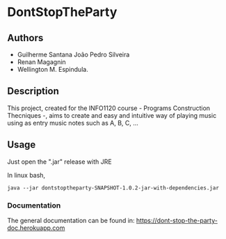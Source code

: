 # DontStopTheParty

## Authors
- Guilherme Santana João Pedro Silveira
- Renan Magagnin
- Wellington M. Espindula.

## Description
This project, created for the INFO1120 course - Programs Construction Thecniques -, aims to create and easy and intuitive way of playing music using as entry music notes such as A, B, C, ...

## Usage
Just open the ".jar" release with JRE

In linux bash,
```
java --jar dontstoptheparty-SNAPSHOT-1.0.2-jar-with-dependencies.jar
```

### Documentation
The general documentation can be found in: 
https://dont-stop-the-party-doc.herokuapp.com
